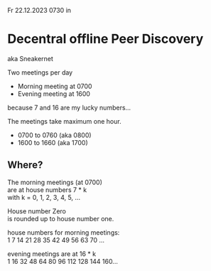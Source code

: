 Fr 22.12.2023 0730 in

# Decentral offline Peer Discovery

aka Sneakernet

Two meetings per day

- Morning meeting at 0700
- Evening meeting at 1600

because 7 and 16 are my lucky numbers...

The meetings take maximum one hour.

- 0700 to 0760 (aka 0800)
- 1600 to 1660 (aka 1700)

## Where?

The morning meetings (at 0700)  
are at house numbers 7 * k  
with k = 0, 1, 2, 3, 4, 5, ...

House number Zero  
is rounded up to house number one.

house numbers for morning meetings:  
1 7 14 21 28 35 42 49 56 63 70 ...

evening meetings are at 16 * k  
1 16 32 48 64 80 96 112 128 144 160...
